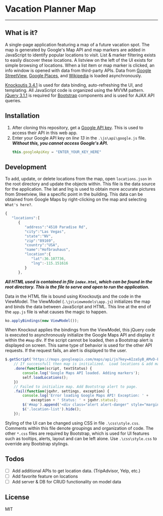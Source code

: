 # Vacation Planner Map
----

## What is it?
A single-page application featuring a map of a future vacation spot. The map is generated by Google's Map API and map markers are added in JavaScript to identify popular locations to visit.  List & marker filtering exists to easily discover these locations. A listview on the left of the UI exists for simple browsing of locations. When a list item or map marker is clicked, an info window is opened with data from third-party APIs. Data from [Google StreetView](https://developers.google.com/maps/documentation/streetview/), [Google Places](https://developers.google.com/places/), and [Wikipedia](https://www.mediawiki.org/wiki/API:Main_page) is loaded asynchronously.

[Knockoutjs 3.4.1](http://knockoutjs.com/) is used for data binding, auto-refreshing the UI, and templating. All JavaScript code is organized using the MVVM pattern. [jQuery 3.1.1](https://jquery.com/) is required for [Bootstrap](http://getbootstrap.com/) components and is used for AJAX API queries.

## Installation
1. After cloning this repository, get a [Google API key](https://developers.google.com/maps/documentation/javascript/get-api-key). This is used to access their API in this web app.
2. Enter your Google API key on *line 13* in the `.\js\api\google.js` file. ***Without this, you cannot access Google's API.***
    ```javascript
    this.googleApiKey = "ENTER_YOUR_KEY_HERE"
    ```

## Development

To add, update, or delete locations from the map, open `locations.json` in the root directory and update the objects within.  This file is the data source for the application. The lat and lng is used to obtain more accurate pictures from Streetview, like a specific point in the building.  This data can be obtained from Google Maps by right-clicking on the map and selecting `What's here?`.

```javascript
{
   "locations":[
      {
         "address":"4510 Paradise Rd",
         "city":"Las Vegas",
         "state":"NV",
         "zip":"89169",
         "country":"USA",
         "name":"Hofbrauhaus",
         "location":{
            "lat":36.107736,
            "lng":-115.151616
         }
      },
```

***All HTML used is contained in file `index.html`, which can be found in the root directory.  This is the file to serve and open to run the application.***

Data in the HTML file is bound using Knockoutjs and the code in the ViewModel. The ViewModel (`.\js\viewmodels\app.js`) initializes the map and binds the data between JavaScript and HTML. This line at the end of the `app.js` file is what causes the magic to happen.

```javascript
ko.applyBindings(new ViewModel());
```

When Knockout applies the bindings from the ViewModel, this jQuery code is executed to asynchronously initialize the Google Maps API and display it within the `#map` div.  If the script cannot be loaded, then a Bootstrap alert is displayed on screen.  This same type of behavior is used for the other API requests. If the request fails, an alert is displayed to the user.

```javascript
$.getScript('https://maps.googleapis.com/maps/api/js?key=AIzaSyB_AMvD-EHQYqW9nSE-0MXaKSVCi64ri94&libraries=places&callback=gMaps.initMap')
    // If successfull then map is initialized.  Load locations & add markers.
    .done(function(script, textStatus) {
        console.log('Google Maps API loaded. Adding markers');
        self.loadLocations();
    })
    // Failed to initialize map. Add Bootstrap alert to page.
    .fail(function(jqxhr, settings, exception) {
        console.log('Error loading Google Maps API! Exception: ' +
            exception + ' Status: ' + jqxhr.status);
        $('#map').append('<div class="alert alert-danger" style="margin-top:200px;" role="alert"><strong>ERROR!</strong> Unable to load Google Maps.</div>');
        $('.location-list').hide();
    });
```

Styling of the UI can be changed using CSS in file `.\css\style.css`. Comments within this file denote groupings and organization of code. The other `*.css` files are required by Bootstrap, which is used for UI features such as tooltips, alerts, layout and can be left alone. Use `.\css\style.css` to override any Bootstrap stylings.





## Todos
- [ ] Add additional APIs to get location data. (TripAdvisor, Yelp, etc.)
- [ ] Add favorite feature on locations
- [ ] Add server & DB for CRUD functionality on model data

## License
MIT
